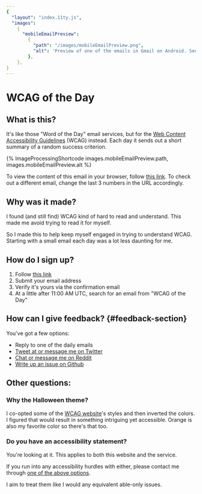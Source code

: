 ```yaml
---
{
  "layout": "index.11ty.js",
  "images":
    {
      "mobileEmailPreview":
        {
          "path": "/images/mobileEmailPreview.png",
          "alt": 'Preview of one of the emails in Gmail on Android. Sender is "WCAG of the Day", subject is "Sensory Characteristics - 1.3.3", and the preview text is the beginning of the success criterion''s text, reading "Instructions provided for understanding..."',
        },
    },
}
---
```


# WCAG of the Day

## What is this?

It's like those "Word of the Day" email services, but for the [Web Content Accessibility Guidelines](https://www.w3.org/WAI/standards-guidelines/wcag/) (WCAG) instead. Each day it sends out a short summary of a random success criterion.

{% ImageProcessingShortcode images.mobileEmailPreview.path, images.mobileEmailPreview.alt %}

To view the content of this email in your browser, follow [this link](https://htmlpreview.github.io/?https://raw.githubusercontent.com/Grunet/digestible-wcag-sc-emails/master/dist/1-3-3.html). To check out a different email, change the last 3 numbers in the URL accordingly.

## Why was it made?

I found (and still find) WCAG kind of hard to read and understand. This made me avoid trying to read it for myself.

So I made this to help keep myself engaged in trying to understand WCAG. Starting with a small email each day was a lot less daunting for me.

## How do I sign up?

1. Follow [this link](/subscribe)
2. Submit your email address
3. Verify it's yours via the confirmation email
4. At a little after 11:00 AM UTC, search for an email from "WCAG of the Day"

## How can I give feedback? {#feedback-section}

You've got a few options:

- Reply to one of the daily emails
- [Tweet at or message me on Twitter](https://twitter.com/__grunet)
- [Chat or message me on Reddit](https://www.reddit.com/user/__grunet)
- [Write up an issue on Github](https://github.com/Grunet/digestible-wcag/issues)

## Other questions:

### Why the Halloween theme?

I co-opted some of the [WCAG website](https://www.w3.org/TR/WCAG/)'s styles and then inverted the colors. I figured that would result in something intriguing yet accessible. Orange is also my favorite color so there's that too.

### Do you have an accessibility statement?

You're looking at it. This applies to both this website and the service.

If you run into any accessibility hurdles with either, please contact me through [one of the above options](#feedback-section).

I aim to treat them like I would any equivalent able-only issues.
